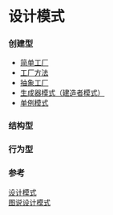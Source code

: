 设计模式
=========

### 创建型

- [简单工厂](./01-simple-factory)
- [工厂方法](./02-factory-method)
- [抽象工厂](./03-abstract-factory)
- [生成器模式（建造者模式）](./04-builder)
- [单例模式](./05-singleton)


### 结构型


### 行为型


### 参考
[设计模式](https://www.wikiwand.com/zh-hans/%E8%AE%BE%E8%AE%A1%E6%A8%A1%E5%BC%8F%EF%BC%9A%E5%8F%AF%E5%A4%8D%E7%94%A8%E9%9D%A2%E5%90%91%E5%AF%B9%E8%B1%A1%E8%BD%AF%E4%BB%B6%E7%9A%84%E5%9F%BA%E7%A1%80)  
[图说设计模式](https://design-patterns.readthedocs.io/zh_CN/latest/index.html)

